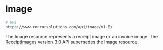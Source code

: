 # Image

```bash
# URI
https://www.concursolutions.com/api/image/v1.0/
```

The Image resource represents a receipt image or an invoice image. The [ReceiptImages](/api-reference/image/index.html) version 3.0 API supersedes the Image resource.
